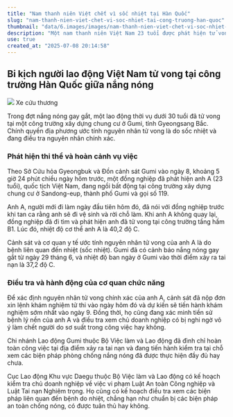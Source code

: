 ```yaml
---
title: "Nam thanh niên Việt chết vì sốc nhiệt tại Hàn Quốc"
slug: "nam-thanh-nien-viet-chet-vi-soc-nhiet-tai-cong-truong-han-quoc"
thumbnail: "data/6.images/images/nam-thanh-nien-viet-chet-vi-soc-nhiet-tai-cong-truong-han-quoc.webp"
description: "Một nam thanh niên Việt Nam 23 tuổi được phát hiện tử vong do nghi sốc nhiệt tại công trường xây dựng ở Gumi, Hàn Quốc, trong đợt nắng nóng gay gắt. Vụ việc đang được điều tra."
use: true
created_at: "2025-07-08 20:14:58"
---
```


## Bi kịch người lao động Việt Nam tử vong tại công trường Hàn Quốc giữa nắng nóng

![](/images/20250708-00000053-cnippou-000-1-view.webp)
Xe cứu thương

Trong đợt nắng nóng gay gắt, một lao động thời vụ dưới 30 tuổi đã tử vong tại một công trường xây dựng chung cư ở Gumi, tỉnh Gyeongsang Bắc. Chính quyền địa phương ước tính nguyên nhân tử vong là do sốc nhiệt và đang điều tra nguyên nhân chính xác.

### Phát hiện thi thể và hoàn cảnh vụ việc

Theo Sở Cứu hỏa Gyeongbuk và Đồn cảnh sát Gumi vào ngày 8, khoảng 5 giờ 24 phút chiều ngày hôm trước, một đồng nghiệp đã phát hiện anh A (23 tuổi), quốc tịch Việt Nam, đang ngồi bất động tại công trường xây dựng chung cư ở Sandong-eup, thành phố Gumi và gọi số 119.

Anh A, người mới đi làm ngày đầu tiên hôm đó, đã nói với đồng nghiệp trước khi tan ca rằng anh sẽ đi vệ sinh và rời chỗ làm. Khi anh A không quay lại, đồng nghiệp đã đi tìm và phát hiện anh đã tử vong tại công trường tầng hầm B1. Lúc đó, nhiệt độ cơ thể anh A là 40,2 độ C.

Cảnh sát và cơ quan y tế ước tính nguyên nhân tử vong của anh A là do bệnh liên quan đến nhiệt (sốc nhiệt). Gumi đã có cảnh báo nắng nóng gay gắt từ ngày 29 tháng 6, và nhiệt độ ban ngày ở Gumi vào thời điểm xảy ra tai nạn là 37,2 độ C.

### Điều tra và hành động của cơ quan chức năng

Để xác định nguyên nhân tử vong chính xác của anh A, cảnh sát đã nộp đơn xin lệnh khám nghiệm tử thi vào ngày hôm đó và dự kiến sẽ tiến hành khám nghiệm sớm nhất vào ngày 9. Đồng thời, họ cũng đang xác minh tiền sử bệnh lý nền của anh A và điều tra xem chủ doanh nghiệp có bị nghi ngờ vô ý làm chết người do sơ suất trong công việc hay không.

Chi nhánh Lao động Gumi thuộc Bộ Việc làm và Lao động đã đình chỉ hoàn toàn công việc tại địa điểm xảy ra tai nạn và đang tiến hành kiểm tra tại chỗ xem các biện pháp phòng chống nắng nóng đã được thực hiện đầy đủ hay chưa.

Cục Lao động Khu vực Daegu thuộc Bộ Việc làm và Lao động có kế hoạch kiểm tra chủ doanh nghiệp về việc vi phạm Luật An toàn Công nghiệp và Luật Tai nạn Nghiêm trọng. Họ cũng có kế hoạch điều tra xem các biện pháp liên quan đến bệnh do nhiệt, chẳng hạn như chuẩn bị các biện pháp an toàn chống nóng, có được tuân thủ hay không.